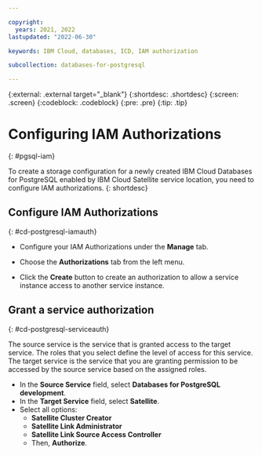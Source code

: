 ```yaml
---

copyright:
  years: 2021, 2022
lastupdated: "2022-06-30"

keywords: IBM Cloud, databases, ICD, IAM authorization

subcollection: databases-for-postgresql

---
```


{:external: .external target="_blank"}
{:shortdesc: .shortdesc}
{:screen: .screen}
{:codeblock: .codeblock}
{:pre: .pre}
{:tip: .tip}

# Configuring IAM Authorizations
{: #pgsql-iam}

To create a storage configuration for a newly created IBM Cloud Databases for PostgreSQL enabled by IBM Cloud Satellite service location, you need to configure IAM authorizations.
{: shortdesc}

## Configure IAM Authorizations
{: #cd-postgresql-iamauth}

- Configure your IAM Authorizations under the **Manage** tab.

- Choose the **Authorizations** tab from the left menu.
- Click the **Create** button to create an authorization to allow a service instance access to another service instance.

## Grant a service authorization
{: #cd-postgresql-serviceauth}

The source service is the service that is granted access to the target service. The roles that you select define the level of access for this service. The target service is the service that you are granting permission to be accessed by the source service based on the assigned roles.

- In the **Source Service** field, select **Databases for PostgreSQL development**.
- In the **Target Service** field, select **Satellite**.
- Select all options:
    - **Satellite Cluster Creator** 
    - **Satellite Link Administrator** 
    - **Satellite Link Source Access Controller** 
    - Then, **Authorize**.
